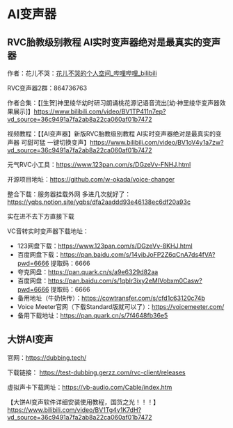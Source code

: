 # AI变声器

## RVC胎教级别教程 AI实时变声器绝对是最真实的变声器

作者：花儿不哭：[花儿不哭的个人空间_哔哩哔哩_bilibili](https://space.bilibili.com/5760446)

RVC变声器2群：864736763

作者合集：【[生贺]神里绫华幼时研习朗诵桃花源记语音流出[幼·神里绫华变声器效果展示]】https://www.bilibili.com/video/BV1TP411n7ep?vd_source=36c9491a7fa2ab8a22ca060af01b7472

视频教程：【【AI变声器】新版RVC胎教级别教程 AI实时变声器绝对是最真实的变声器 可甜可猛 一键切换变声】https://www.bilibili.com/video/BV1oV4y1a7zw?vd_source=36c9491a7fa2ab8a22ca060af01b7472

元气RVC小工具：https://www.123pan.com/s/DGzeVv-FNHJ.html

开源项目地址：https://github.com/w-okada/voice-changer

整合下载：服务器挂载外网 多进几次就好了：https://yqbs.notion.site/yqbs/dfa2aaddd93e46138ec6df20a93c

实在进不去下方直接下载

VC音转实时变声器下载地址：

- 123网盘下载：https://www.123pan.com/s/DGzeVv-8KHJ.html
- 百度网盘下载：https://pan.baidu.com/s/14vibJoFP2Z6qCnA7ds4fVA?pwd=6666    提取码：6666
- 夸克网盘：https://pan.quark.cn/s/a9e6329d82aa
- 百度网盘：https://pan.baidu.com/s/1qbIr3ixy2eMIVobxm0Casw?pwd=6666     提取码：6666
- 备用地址（牛奶快传）：https://cowtransfer.com/s/cfd1c63120c74b
- Voice Meeter官网（下载Standard版就可以了）：https://voicemeeter.com/
- 备用下载地址：https://pan.quark.cn/s/7f4648fb36e5

## 大饼AI变声

官网：https://dubbing.tech/

下载链接： https://test-dubbing.gerzz.com/rvc-client/releases

虚拟声卡下载网址：https://vb-audio.com/Cable/index.htm

【大饼AI变声软件详细安装使用教程，国货之光！！！】https://www.bilibili.com/video/BV1Tg4y1K7dH?vd_source=36c9491a7fa2ab8a22ca060af01b7472